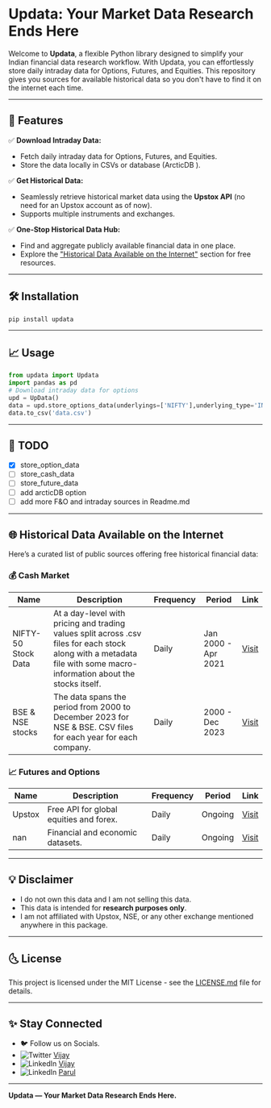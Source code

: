# Updata: Your Market Data Research Ends Here

Welcome to **Updata**, a flexible Python library designed to simplify your Indian financial data research workflow. With Updata, you can effortlessly store daily intraday data for Options, Futures, and Equities. This repository gives you sources for available historical data so you don't have to find it on the internet each time.

---

## 🚀 Features

✅ **Download Intraday Data:**
- Fetch daily intraday data for Options, Futures, and Equities.
- Store the data locally in CSVs or database (ArcticDB ).

✅ **Get Historical Data:**
- Seamlessly retrieve historical market data using the **Upstox API** (no need for an Upstox account as of now).
- Supports multiple instruments and exchanges.

✅ **One-Stop Historical Data Hub:**
- Find and aggregate publicly available financial data in one place.
- Explore the ["Historical Data Available on the Internet"](#-historical-data-available-on-the-internet) section for free resources.

---

## 🛠️ Installation

```bash
pip install updata
```


---

## 📈 Usage

```python
from updata import Updata
import pandas as pd
# Download intraday data for options
upd = UpData()
data = upd.store_options_data(underlyings=['NIFTY'],underlying_type='INDEX', expiries='2',strikes='3')
data.to_csv('data.csv')
```

---

## 📌 TODO

- [x] store_option_data
- [ ] store_cash_data
- [ ] store_future_data
- [ ] add arcticDB option
- [ ] add more F&O and intraday sources in Readme.md 

---

## 🌐 Historical Data Available on the Internet

Here’s a curated list of public sources offering free historical financial data:

### 💰 Cash Market

| Name          | Description                                      | Frequency | Period | Link |
|---------------|--------------------------------------------------|-----------|--------|------|
| NIFTY-50 Stock Data| At a day-level with pricing and trading values split across .csv files for each stock along with a metadata file with some macro-information about the stocks itself. | Daily | Jan 2000 - Apr 2021 | [Visit](https://www.kaggle.com/datasets/rohanrao/nifty50-stock-market-data) |
| BSE & NSE stocks | The data spans the period from 2000 to December 2023 for NSE & BSE. CSV files for each year for each company. | Daily | 2000 - Dec 2023 | [Visit](https://www.kaggle.com/datasets/chiragb254/indian-stock-market-complete-dataset-2024) |

### 📈 Futures and Options

| Name          | Description                                      | Frequency | Period | Link |
|---------------|--------------------------------------------------|-----------|--------|------|
| Upstox | Free API for global equities and forex.         | Daily | Ongoing | [Visit](https://www.alphavantage.co/) |
| nan        | Financial and economic datasets.                | Daily | Ongoing | [Visit](https://www.quandl.com/) |

---




## 💡 Disclaimer

- I do not own this data and I am not selling this data.
- This data is intended for **research purposes only**.
- I am not affiliated with Upstox, NSE, or any other exchange mentioned anywhere in this package.

---

## 🌜 License

This project is licensed under the MIT License - see the [LICENSE.md](LICENSE.md) file for details.

---

## ✨ Stay Connected

- 🐦 Follow us on Socials.
- ![Twitter](https://img.shields.io/badge/Twitter-1DA1F2?logo=twitter&logoColor=white) [Vijay](https://x.com/kon_vijay)
- ![LinkedIn](https://img.shields.io/badge/LinkedIn-0077B5?logo=linkedin&logoColor=white) [Vijay](https://www.linkedin.com/in/vijaylondhe)
- ![LinkedIn](https://img.shields.io/badge/LinkedIn-0077B5?logo=linkedin&logoColor=white) [Parul](https://www.linkedin.com/in/parulkakade)
---

**Updata — Your Market Data Research Ends Here.**


